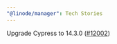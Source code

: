 ```yaml
---
"@linode/manager": Tech Stories
---
```


Upgrade Cypress to 14.3.0 ([#12002](https://github.com/linode/manager/pull/12002))
